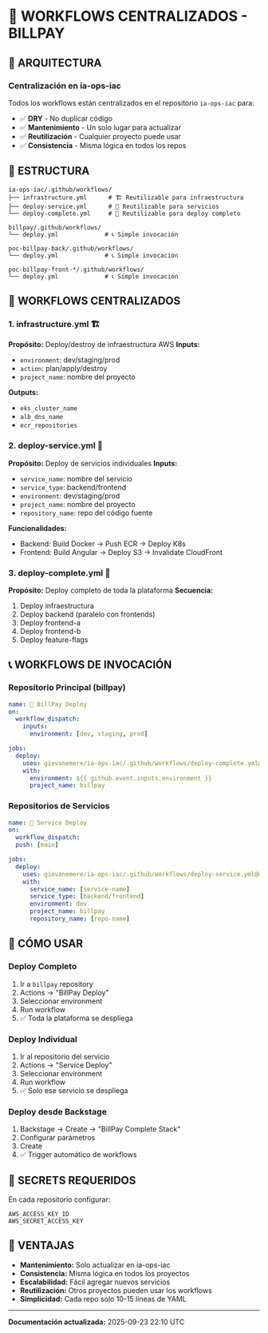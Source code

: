 # 🔄 WORKFLOWS CENTRALIZADOS - BILLPAY

## 🎯 ARQUITECTURA

### **Centralización en ia-ops-iac**
Todos los workflows están centralizados en el repositorio `ia-ops-iac` para:
- ✅ **DRY** - No duplicar código
- ✅ **Mantenimiento** - Un solo lugar para actualizar
- ✅ **Reutilización** - Cualquier proyecto puede usar
- ✅ **Consistencia** - Misma lógica en todos los repos

## 📁 ESTRUCTURA

```
ia-ops-iac/.github/workflows/
├── infrastructure.yml      # 🏗️ Reutilizable para infraestructura
├── deploy-service.yml      # 🚀 Reutilizable para servicios
└── deploy-complete.yml     # 🎯 Reutilizable para deploy completo

billpay/.github/workflows/
└── deploy.yml             # 📞 Simple invocación

poc-billpay-back/.github/workflows/
└── deploy.yml             # 📞 Simple invocación

poc-billpay-front-*/.github/workflows/
└── deploy.yml             # 📞 Simple invocación
```

## 🔧 WORKFLOWS CENTRALIZADOS

### 1. **infrastructure.yml** 🏗️
**Propósito:** Deploy/destroy de infraestructura AWS
**Inputs:**
- `environment`: dev/staging/prod
- `action`: plan/apply/destroy
- `project_name`: nombre del proyecto

**Outputs:**
- `eks_cluster_name`
- `alb_dns_name`
- `ecr_repositories`

### 2. **deploy-service.yml** 🚀
**Propósito:** Deploy de servicios individuales
**Inputs:**
- `service_name`: nombre del servicio
- `service_type`: backend/frontend
- `environment`: dev/staging/prod
- `project_name`: nombre del proyecto
- `repository_name`: repo del código fuente

**Funcionalidades:**
- Backend: Build Docker → Push ECR → Deploy K8s
- Frontend: Build Angular → Deploy S3 → Invalidate CloudFront

### 3. **deploy-complete.yml** 🎯
**Propósito:** Deploy completo de toda la plataforma
**Secuencia:**
1. Deploy infraestructura
2. Deploy backend (paralelo con frontends)
3. Deploy frontend-a
4. Deploy frontend-b
5. Deploy feature-flags

## 📞 WORKFLOWS DE INVOCACIÓN

### **Repositorio Principal (billpay)**
```yaml
name: 🚀 BillPay Deploy
on:
  workflow_dispatch:
    inputs:
      environment: [dev, staging, prod]

jobs:
  deploy:
    uses: giovanemere/ia-ops-iac/.github/workflows/deploy-complete.yml@main
    with:
      environment: ${{ github.event.inputs.environment }}
      project_name: billpay
```

### **Repositorios de Servicios**
```yaml
name: 🚀 Service Deploy
on:
  workflow_dispatch:
  push: [main]

jobs:
  deploy:
    uses: giovanemere/ia-ops-iac/.github/workflows/deploy-service.yml@main
    with:
      service_name: [service-name]
      service_type: [backend/frontend]
      environment: dev
      project_name: billpay
      repository_name: [repo-name]
```

## 🚀 CÓMO USAR

### **Deploy Completo**
1. Ir a `billpay` repository
2. Actions → "BillPay Deploy"
3. Seleccionar environment
4. Run workflow
5. ✅ Toda la plataforma se despliega

### **Deploy Individual**
1. Ir al repositorio del servicio
2. Actions → "Service Deploy"
3. Seleccionar environment
4. Run workflow
5. ✅ Solo ese servicio se despliega

### **Deploy desde Backstage**
1. Backstage → Create → "BillPay Complete Stack"
2. Configurar parámetros
3. Create
4. ✅ Trigger automático de workflows

## 🔐 SECRETS REQUERIDOS

En cada repositorio configurar:
```
AWS_ACCESS_KEY_ID
AWS_SECRET_ACCESS_KEY
```

## 🎯 VENTAJAS

- **Mantenimiento:** Solo actualizar en ia-ops-iac
- **Consistencia:** Misma lógica en todos los proyectos
- **Escalabilidad:** Fácil agregar nuevos servicios
- **Reutilización:** Otros proyectos pueden usar los workflows
- **Simplicidad:** Cada repo solo 10-15 líneas de YAML

---
**Documentación actualizada:** 2025-09-23 22:10 UTC
